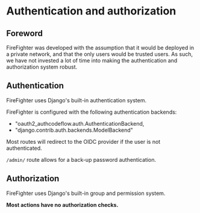 # Authentication and authorization

## Foreword

FireFighter was developed with the assumption that it would be deployed in a private network, and that the only users would be trusted users. As such, we have not invested a lot of time into making the authentication and authorization system robust.

## Authentication

FireFighter uses Django's built-in authentication system.

FireFighter is configured with the following authentication backends:

- "oauth2_authcodeflow.auth.AuthenticationBackend,
- "django.contrib.auth.backends.ModelBackend"

Most routes will redirect to the OIDC provider if the user is not authenticated.

`/admin/` route allows for a back-up password authentication.

## Authorization

FireFighter uses Django's built-in group and permission system.

**Most actions have no authorization checks.**
